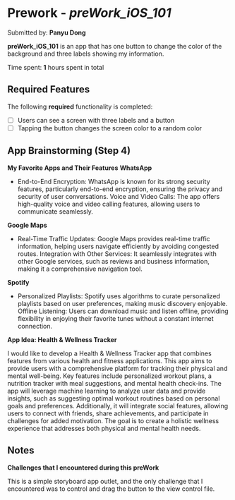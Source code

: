 # Prework - *preWork_iOS_101*

Submitted by: **Panyu Dong**

**preWork_iOS_101** is an app that has one button to change the color of the background and three labels showing my information.

Time spent: **1** hours spent in total

## Required Features

The following **required** functionality is completed:

- [ ] Users can see a screen with three labels and a button
- [ ] Tapping the button changes the screen color to a random color

## App Brainstorming (Step 4)

**My Favorite Apps and Their Features**
**WhatsApp**

* End-to-End Encryption: WhatsApp is known for its strong security features, particularly end-to-end encryption, ensuring the privacy and security of user conversations.
Voice and Video Calls: The app offers high-quality voice and video calling features, allowing users to communicate seamlessly.

**Google Maps**

* Real-Time Traffic Updates: Google Maps provides real-time traffic information, helping users navigate efficiently by avoiding congested routes.
Integration with Other Services: It seamlessly integrates with other Google services, such as reviews and business information, making it a comprehensive navigation tool.

**Spotify**

* Personalized Playlists: Spotify uses algorithms to curate personalized playlists based on user preferences, making music discovery enjoyable.
Offline Listening: Users can download music and listen offline, providing flexibility in enjoying their favorite tunes without a constant internet connection.

**App Idea: Health & Wellness Tracker**

I would like to develop a Health & Wellness Tracker app that combines features from various health and fitness applications. This app aims to provide users with a comprehensive platform for tracking their physical and mental well-being. Key features include personalized workout plans, a nutrition tracker with meal suggestions, and mental health check-ins. The app will leverage machine learning to analyze user data and provide insights, such as suggesting optimal workout routines based on personal goals and preferences. Additionally, it will integrate social features, allowing users to connect with friends, share achievements, and participate in challenges for added motivation. The goal is to create a holistic wellness experience that addresses both physical and mental health needs.

## Notes
**Challenges that I encountered during this preWork**

This is a simple storyboard app outlet, and the only challenge that I encountered was to control and drag the button to the view control file. 
